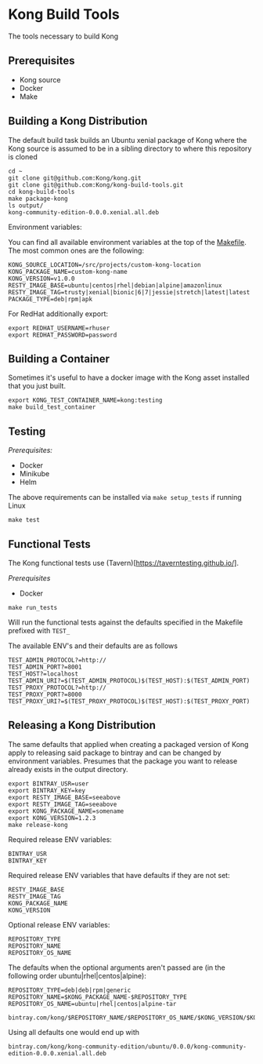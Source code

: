 # Kong Build Tools

The tools necessary to build Kong

## Prerequisites

- Kong source
- Docker
- Make

## Building a Kong Distribution

The default build task builds an Ubuntu xenial package of Kong where the Kong source is assumed to be
in a sibling directory to where this repository is cloned

```
cd ~
git clone git@github.com:Kong/kong.git
git clone git@github.com:Kong/kong-build-tools.git
cd kong-build-tools
make package-kong
ls output/
kong-community-edition-0.0.0.xenial.all.deb
```

Environment variables:

You can find all available environment variables at the top of the [Makefile](https://github.com/Kong/kong-build-tools/blob/master/Makefile).
The most common ones are the following:

```
KONG_SOURCE_LOCATION=/src/projects/custom-kong-location
KONG_PACKAGE_NAME=custom-kong-name
KONG_VERSION=v1.0.0
RESTY_IMAGE_BASE=ubuntu|centos|rhel|debian|alpine|amazonlinux
RESTY_IMAGE_TAG=trusty|xenial|bionic|6|7|jessie|stretch|latest|latest
PACKAGE_TYPE=deb|rpm|apk
```

For RedHat additionally export:
```
export REDHAT_USERNAME=rhuser
export REDHAT_PASSWORD=password
```

## Building a Container

Sometimes it's useful to have a docker image with the Kong asset installed that you just built.

```
export KONG_TEST_CONTAINER_NAME=kong:testing
make build_test_container
```

## Testing

*Prerequisites:*

- Docker
- Minikube
- Helm

The above requirements can be installed via `make setup_tests` if running Linux

```
make test
```

## Functional Tests

The Kong functional tests use (Tavern)[https://taverntesting.github.io/].

*Prerequisites*

- Docker

```
make run_tests
```

Will run the functional tests against the defaults specified in the Makefile prefixed with `TEST_`

The available ENV's and their defaults are as follows

```
TEST_ADMIN_PROTOCOL?=http://
TEST_ADMIN_PORT?=8001
TEST_HOST?=localhost
TEST_ADMIN_URI?=$(TEST_ADMIN_PROTOCOL)$(TEST_HOST):$(TEST_ADMIN_PORT)
TEST_PROXY_PROTOCOL?=http://
TEST_PROXY_PORT?=8000
TEST_PROXY_URI?=$(TEST_PROXY_PROTOCOL)$(TEST_HOST):$(TEST_PROXY_PORT)
```

## Releasing a Kong Distribution

The same defaults that applied when creating a packaged version of Kong apply to releasing said package
to bintray and can be changed by environment variables. Presumes that the package you want to release
already exists in the output directory.

```
export BINTRAY_USR=user
export BINTRAY_KEY=key
export RESTY_IMAGE_BASE=seeabove
export RESTY_IMAGE_TAG=seeabove
export KONG_PACKAGE_NAME=somename
export KONG_VERSION=1.2.3
make release-kong
```

Required release ENV variables:
```
BINTRAY_USR
BINTRAY_KEY
```

Required release ENV variables that have defaults if they are not set:
```
RESTY_IMAGE_BASE
RESTY_IMAGE_TAG
KONG_PACKAGE_NAME
KONG_VERSION
```

Optional release ENV variables:
```
REPOSITORY_TYPE
REPOSITORY_NAME
REPOSITORY_OS_NAME
```

The defaults when the optional arguments aren't passed are (in the following order ubuntu|rhel|centos|alpine):
```
REPOSITORY_TYPE=deb|deb|rpm|generic
REPOSITORY_NAME=$KONG_PACKAGE_NAME-$REPOSITORY_TYPE
REPOSITORY_OS_NAME=ubuntu|rhel|centos|alpine-tar

bintray.com/kong/$REPOSITORY_NAME/$REPOSITORY_OS_NAME/$KONG_VERSION/$KONG_PACKAGE_NAME-$KONG_VERSION.$OUTPUT_FILE_SUFFIX
```

Using all defaults one would end up with

```
bintray.com/kong/kong-community-edition/ubuntu/0.0.0/kong-community-edition-0.0.0.xenial.all.deb
```